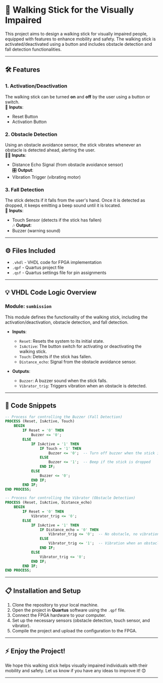 


# 🦯 Walking Stick for the Visually Impaired

This project aims to design a walking stick for visually impaired people, equipped with features to enhance mobility and safety. The walking stick is activated/deactivated using a button and includes obstacle detection and fall detection functionalities.

---

## 🛠️ Features

### 1. **Activation/Deactivation**  
The walking stick can be turned **on** and **off** by the user using a button or switch.  
📲 **Inputs**:  
- Reset Button  
- Activation Button

### 2. **Obstacle Detection**  
Using an obstacle avoidance sensor, the stick vibrates whenever an obstacle is detected ahead, alerting the user.  
🕵️‍♂️ **Inputs**:  
- Distance Echo Signal (from obstacle avoidance sensor)  
🎛️ **Output**:  
- Vibration Trigger (vibrating motor)

### 3. **Fall Detection**  
The stick detects if it falls from the user's hand. Once it is detected as dropped, it keeps emitting a beep sound until it is located.  
🧠 **Inputs**:  
- Touch Sensor (detects if the stick has fallen)  
🎶 **Output**:  
- Buzzer (warning sound)

---

## ⚙️ Files Included

- `.vhdl` - VHDL code for FPGA implementation  
- `.qpf` - Quartus project file  
- `.qsf` - Quartus settings file for pin assignments  

---

## 💡 VHDL Code Logic Overview

### **Module: `sumbission`**  
This module defines the functionality of the walking stick, including the activation/deactivation, obstacle detection, and fall detection.

- **Inputs**:  
  - `Reset`: Resets the system to its initial state.  
  - `IsActive`: The button switch for activating or deactivating the walking stick.  
  - `Touch`: Detects if the stick has fallen.  
  - `Distance_echo`: Signal from the obstacle avoidance sensor.  

- **Outputs**:  
  - `Buzzer`: A buzzer sound when the stick falls.  
  - `Vibrator_trig`: Triggers vibration when an obstacle is detected.

---

## 📝 Code Snippets

```vhdl
-- Process for controlling the Buzzer (Fall Detection)
PROCESS (Reset, IsActive, Touch)
    BEGIN
        IF Reset = '0' THEN 
            Buzzer <= '0'; 
        ELSE
            IF IsActive = '1' THEN
                IF Touch = '1' THEN 
                    Buzzer <= '0';  -- Turn off buzzer when the stick is not dropped
                ELSE 
                    Buzzer <= '1';  -- Beep if the stick is dropped
                END IF;
            ELSE 
                Buzzer <= '0'; 
            END IF;
        END IF;
END PROCESS;
```

```vhdl
-- Process for controlling the Vibrator (Obstacle Detection)
PROCESS (Reset, IsActive, Distance_echo)
    BEGIN
        IF Reset = '0' THEN 
            Vibrator_trig <= '0'; 
        ELSE
            IF IsActive = '1' THEN
                IF Distance_echo = '0' THEN 
                    Vibrator_trig <= '0';  -- No obstacle, no vibration
                ELSE 
                    Vibrator_trig <= '1';  -- Vibration when an obstacle is detected
                END IF;
            ELSE 
                Vibrator_trig <= '0'; 
            END IF;
        END IF;
END PROCESS;
```

---

## 📋 Installation and Setup

1. Clone the repository to your local machine.
2. Open the project in **Quartus** software using the `.qpf` file.
3. Connect the FPGA hardware to your computer.
4. Set up the necessary sensors (obstacle detection, touch sensor, and vibrator).
5. Compile the project and upload the configuration to the FPGA.

---

## ⚡️ Enjoy the Project!  

We hope this walking stick helps visually impaired individuals with their mobility and safety. Let us know if you have any ideas to improve it! 😊

---

